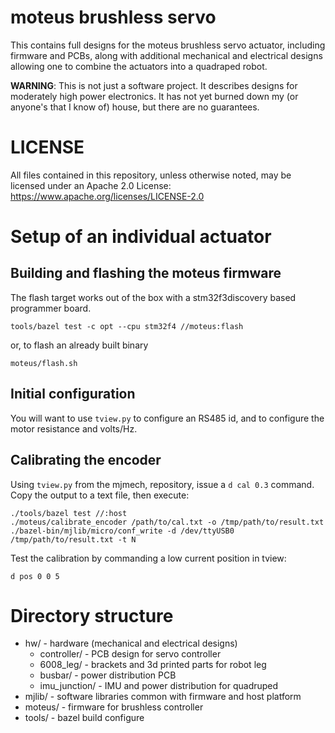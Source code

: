 # moteus brushless servo #

This contains full designs for the moteus brushless servo actuator,
including firmware and PCBs, along with additional mechanical and
electrical designs allowing one to combine the actuators into a
quadraped robot.

**WARNING**: This is not just a software project.  It describes
designs for moderately high power electronics.  It has not yet burned
down my (or anyone's that I know of) house, but there are no
guarantees.

# LICENSE #

All files contained in this repository, unless otherwise noted, may be
licensed under an Apache 2.0 License:
https://www.apache.org/licenses/LICENSE-2.0

# Setup of an individual actuator #

## Building and flashing the moteus firmware ##

The flash target works out of the box with a stm32f3discovery based
programmer board.

```
tools/bazel test -c opt --cpu stm32f4 //moteus:flash
```

or, to flash an already built binary

```
moteus/flash.sh
```

## Initial configuration ##

You will want to use `tview.py` to configure an RS485 id, and to
configure the motor resistance and volts/Hz.

## Calibrating the encoder ##

Using `tview.py` from the mjmech, repository, issue a `d cal 0.3`
command.  Copy the output to a text file, then execute:

```
./tools/bazel test //:host
./moteus/calibrate_encoder /path/to/cal.txt -o /tmp/path/to/result.txt
./bazel-bin/mjlib/micro/conf_write -d /dev/ttyUSB0 /tmp/path/to/result.txt -t N
```

Test the calibration by commanding a low current position in tview:

```
d pos 0 0 5
```

# Directory structure #

* hw/ - hardware (mechanical and electrical designs)
  * controller/ - PCB design for servo controller
  * 6008_leg/ - brackets and 3d printed parts for robot leg
  * busbar/ - power distribution PCB
  * imu_junction/ - IMU and power distribution for quadruped
* mjlib/ - software libraries common with firmware and host platform
* moteus/ - firmware for brushless controller
* tools/ - bazel build configure
